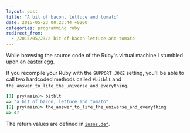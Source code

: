 ```yaml
---
layout: post
title: "A bit of bacon, lettuce and tomato"
date: 2015-05-23 00:23:44 +0200
categories: programming ruby
redirect_from:
  - /2015/05/23/a-bit-of-bacon-lettuce-and-tomato
---
```


While browsing the source code of the Ruby's virtual machine I stumbled upon an
[easter egg][1].

If you recompile your Ruby with the `SUPPORT_JOKE` setting, you'll be able to
call two hardcoded methods called `#bitblt` and
`the_answer_to_life_the_universe_and_everything`.

```ruby
[1] pry(main)> bitblt
=> "a bit of bacon, lettuce and tomato"
[2] pry(main)> the_answer_to_life_the_universe_and_everything
=> 42
```

The return values are defined in [`insns.def`][2].

[1]: https://github.com/ruby/ruby/blob/7ceb9ecc31238523911b8d1c66b47a990132c0b2/compile.c#L4528
[2]: https://github.com/ruby/ruby/blob/7ceb9ecc31238523911b8d1c66b47a990132c0b2/insns.def#L2231-L2257
